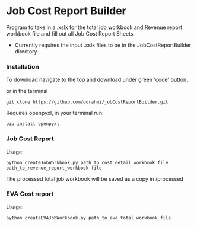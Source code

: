# Job Cost Report Builder
Program to take in a .xslx for the total job workbook and Revenue report workbook file and fill out all Job Cost Report Sheets.

* Currently requires the input .xslx files to be in the JobCostReportBuilder directory

### Installation
To download navigate to the top and download under green 'code' button.

or in the terminal

    git clone https://github.com/oorahmi/jobCostReportBuilder.git
    
Requires openpyxl, in your terminal run:

    pip install openpyxl
    
### Job Cost Report
Usage:  

    python createJobWorkbook.py path_to_cost_detail_workbook_file   path_to_revenue_report_workbook-file

The processed total job workbook will be saved as a copy in /processed


### EVA Cost report

Usage: 

    python createEVAJobWorkbook.py path_to_eva_total_workbook_file  
